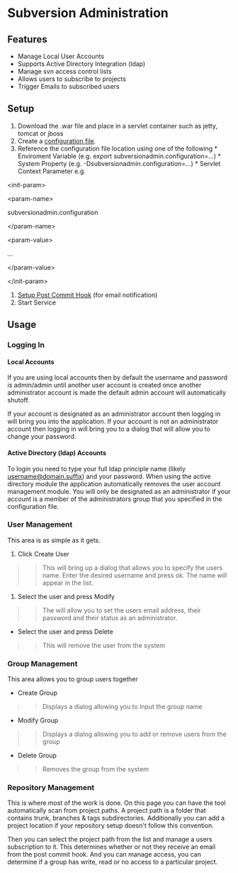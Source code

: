 # Subversion Administration #

## Features ##
  * Manage Local User Accounts
  * Supports Active Directory Integration (ldap)
  * Manage svn access control lists
  * Allows users to subscribe to projects
  * Trigger Emails to subscribed users

## Setup ##

  1. Download the .war file and place in a servlet container such as jetty, tomcat or jboss
  1. Create a [configuration file](ConfigurationReference.md).
  1. Reference the configuration file location using one of the following
    * Enviroment Variable (e.g. export subversionadmin.configuration=...)
    * System Property (e.g. -Dsubversionadmin.configuration=...)
    * Servlet Context Parameter  e.g.
> > > 

&lt;init-param&gt;


> > > > 

&lt;param-name&gt;

 subversionadmin.configuration

&lt;/param-name&gt;


> > > > 

&lt;param-value&gt;

 ...

&lt;/param-value&gt;



> > > 

&lt;/init-param&gt;


  1. [Setup Post Commit Hook](SetupEmailHook.md) (for email notification)
  1. Start Service

## Usage ##

### Logging In ###

#### Local Accounts ####
If you are using local accounts then by default the username and password is admin/admin until another user account is created once another administrator account is made the default admin account will automatically shutoff.

If your account is designated as an administrator account then logging in will bring you into the application.  If your account is not an administrator account then logging in will bring you to a dialog that will allow you to change your password.

#### Active Directory (ldap) Accounts ####
To login you need to type your full ldap principle name (likely username@domain.suffix) and your password.  When using the active directory module the application automatically removes the user account management module.  You will only be designated as an administrator if your account is a member of the administrators group that you specified in the configuration file.

### User Management ###

This area is as simple as it gets.
  1. Click Create User

> > This will bring up a dialog that allows you to specify the users name.  Enter the desired username and press ok.  The name will appear in the list.
  1. Select the user and press Modify
> > The will allow you to set the users email address, their password and their status as an administrator.
  * Select the user and press Delete
> > This will remove the user from the system

### Group Management ###

This area allows you to group users together
  * Create Group
> > Displays a dialog allowing you to input the group name
  * Modify Group
> > Displays a dialog allowing you to add or remove users from the group
  * Delete Group
> > Removes the group from the system

### Repository Management ###

This is where most of the work is done. On this page you can have the tool automatically scan from project paths.  A project path is a folder that contains trunk, branches & tags subdirectories.  Additionally you can add a project location if your repository setup doesn't follow this convention.

Then you can select the project path from the list and manage a users subscription to it.  This determines whether or not they receive an email from the post commit hook.  And you can manage access, you can determine if a group has write, read or no access to a particular project.